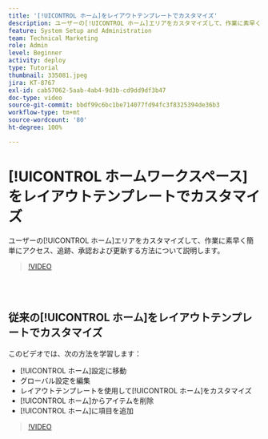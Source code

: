 ```yaml
---
title: '[!UICONTROL ホーム]をレイアウトテンプレートでカスタマイズ'
description: ユーザーの[!UICONTROL ホーム]エリアをカスタマイズして、作業に素早く簡単にアクセス、追跡、承認および更新する方法について説明します。
feature: System Setup and Administration
team: Technical Marketing
role: Admin
level: Beginner
activity: deploy
type: Tutorial
thumbnail: 335081.jpeg
jira: KT-8767
exl-id: cab57062-5aab-4ab4-9d3b-cd9dd9df3b47
doc-type: video
source-git-commit: bbdf99c6bc1be714077fd94fc3f8325394de36b3
workflow-type: tm+mt
source-wordcount: '80'
ht-degree: 100%

---
```


# [!UICONTROL ホームワークスペース]をレイアウトテンプレートでカスタマイズ

ユーザーの[!UICONTROL ホーム]エリアをカスタマイズして、作業に素早く簡単にアクセス、追跡、承認および更新する方法について説明します。

>[!VIDEO](https://video.tv.adobe.com/v/3428091/?quality=12&learn=on&enablevpops=1)

<br>
</br>

## 従来の[!UICONTROL ホーム]をレイアウトテンプレートでカスタマイズ

このビデオでは、次の方法を学習します：

* [!UICONTROL ホーム]設定に移動
* グローバル設定を編集
* レイアウトテンプレートを使用して[!UICONTROL ホーム]をカスタマイズ
* [!UICONTROL ホーム]からアイテムを削除
* [!UICONTROL ホーム]に項目を追加

>[!VIDEO](https://video.tv.adobe.com/v/335081/?quality=12&learn=on&enablevpops=1)
